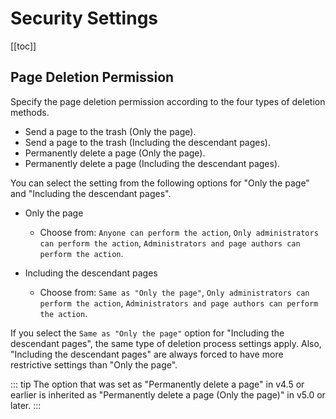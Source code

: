 # Security Settings

[[toc]]

## Page Deletion Permission

Specify the page deletion permission according to the four types of deletion methods.

- Send a page to the trash (Only the page).
- Send a page to the trash (Including the descendant pages).
- Permanently delete a page (Only the page).
- Permanently delete a page (Including the descendant pages).

You can select the setting from the following options for "Only the page" and "Including the descendant pages".

- Only the page

  - Choose from: `Anyone can perform the action`, `Only administrators can perform the action`, `Administrators and page authors can perform the action`.

- Including the descendant pages
  - Choose from: `Same as "Only the page"`, `Only administrators can perform the action`, `Administrators and page authors can perform the action`.

If you select the `Same as "Only the page"` option for "Including the descendant pages", the same type of deletion process settings apply. Also, "Including the descendant pages" are always forced to have more restrictive settings than "Only the page".

::: tip
The option that was set as "Permanently delete a page" in v4.5 or earlier is inherited as "Permanently delete a page (Only the page)" in v5.0 or later.
:::
